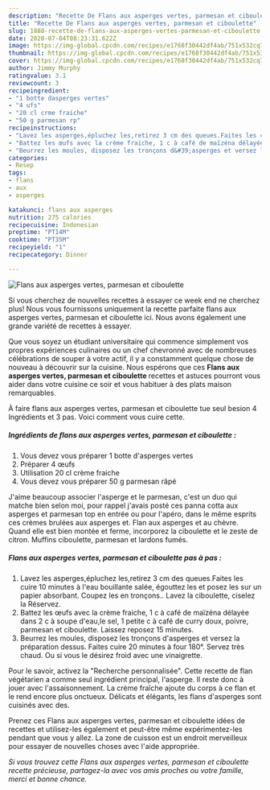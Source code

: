 ```yaml
---
description: "Recette De Flans aux asperges vertes, parmesan et ciboulette"
title: "Recette De Flans aux asperges vertes, parmesan et ciboulette"
slug: 1888-recette-de-flans-aux-asperges-vertes-parmesan-et-ciboulette
date: 2020-07-04T08:23:31.622Z
image: https://img-global.cpcdn.com/recipes/e1768f30442df4ab/751x532cq70/flans-aux-asperges-vertes-parmesan-et-ciboulette-photo-principale-de-la-recette.jpg
thumbnail: https://img-global.cpcdn.com/recipes/e1768f30442df4ab/751x532cq70/flans-aux-asperges-vertes-parmesan-et-ciboulette-photo-principale-de-la-recette.jpg
cover: https://img-global.cpcdn.com/recipes/e1768f30442df4ab/751x532cq70/flans-aux-asperges-vertes-parmesan-et-ciboulette-photo-principale-de-la-recette.jpg
author: Jimmy Murphy
ratingvalue: 3.1
reviewcount: 3
recipeingredient:
- "1 botte dasperges vertes"
- "4 ufs"
- "20 cl crme fraiche"
- "50 g parmesan rp"
recipeinstructions:
- "Lavez les asperges,épluchez les,retirez 3 cm des queues.Faites les cuire 10 minutes à l&#39;eau bouillante salée, égouttez les et posez les sur un papier absorbant. Coupez les en tronçons.. Lavez la ciboulette, ciselez la Réservez."
- "Battez les œufs avec la crème fraiche, 1 c à café de maïzéna délayée dans 2 c à soupe d&#39;eau,le sel, 1 petite c à café de curry doux, poivre, parmesan et ciboulette. Laissez reposez 15 minutes."
- "Beurrez les moules, disposez les tronçons d&#39;asperges et versez la préparation dessus. Faites cuire 20 minutes à four 180°. Servez très chaud. Ou si vous le désirez froid avec une vinaigrette."
categories:
- Resep
tags:
- flans
- aux
- asperges

katakunci: flans aux asperges 
nutrition: 275 calories
recipecuisine: Indonesian
preptime: "PT14M"
cooktime: "PT35M"
recipeyield: "1"
recipecategory: Dinner

---
```



![Flans aux asperges vertes, parmesan et ciboulette](https://img-global.cpcdn.com/recipes/e1768f30442df4ab/751x532cq70/flans-aux-asperges-vertes-parmesan-et-ciboulette-photo-principale-de-la-recette.jpg)

Si vous cherchez de nouvelles recettes à essayer ce week end ne cherchez plus! Nous vous fournissons uniquement la recette parfaite flans aux asperges vertes, parmesan et ciboulette ici. Nous avons également une grande variété de recettes à essayer.

Que vous soyez un étudiant universitaire qui commence simplement vos propres expériences culinaires ou un chef chevronné avec de nombreuses célébrations de souper à votre actif, il y a constamment quelque chose de nouveau à découvrir sur la cuisine. Nous espérons que ces <strong> Flans aux asperges vertes, parmesan et ciboulette </strong> recettes et astuces pourront vous aider dans votre cuisine ce soir et vous habituer à des plats maison remarquables.

<!--inarticleads1-->

À faire flans aux asperges vertes, parmesan et ciboulette tue seul besion 4 Ingrédients et 3 pas. Voici comment vous cuire cette.

##### Ingrédients de flans aux asperges vertes, parmesan et ciboulette :

1. Vous devez vous préparer 1 botte d&#39;asperges vertes
1. Préparer 4 œufs
1. Utilisation 20 cl crème fraiche
1. Vous devez vous préparer 50 g parmesan râpé


J&#39;aime beaucoup associer l&#39;asperge et le parmesan, c&#39;est un duo qui matche bien selon moi, pour rappel j&#39;avais posté ces panna cotta aux asperges et parmesan top en entrée ou pour l&#39;apéro, dans le même esprits ces crèmes brulées aux asperges et. Flan aux asperges et au chèvre. Quand elle est bien montée et ferme, incorporez la ciboulette et le zeste de citron. Muffins ciboulette, parmesan et lardons fumés. 

<!--inarticleads2-->

##### Flans aux asperges vertes, parmesan et ciboulette pas à pas :

1. Lavez les asperges,épluchez les,retirez 3 cm des queues.Faites les cuire 10 minutes à l&#39;eau bouillante salée, égouttez les et posez les sur un papier absorbant. Coupez les en tronçons.. Lavez la ciboulette, ciselez la Réservez.
1. Battez les œufs avec la crème fraiche, 1 c à café de maïzéna délayée dans 2 c à soupe d&#39;eau,le sel, 1 petite c à café de curry doux, poivre, parmesan et ciboulette. Laissez reposez 15 minutes.
1. Beurrez les moules, disposez les tronçons d&#39;asperges et versez la préparation dessus. Faites cuire 20 minutes à four 180°. Servez très chaud. Ou si vous le désirez froid avec une vinaigrette.


Pour le savoir, activez la &#34;Recherche personnalisée&#34;. Cette recette de flan végétarien a comme seul ingrédient principal, l&#39;asperge. Il reste donc à jouer avec l&#39;assaisonnement. La crème fraîche ajoute du corps à ce flan et le rend encore plus onctueux. Délicats et élégants, les flans d&#39;asperges sont cuisinés avec des. 

<!--inarticleads1-->

<p>
Prenez ces Flans aux asperges vertes, parmesan et ciboulette idées de recettes et utilisez-les également et peut-être même expérimentez-les pendant que vous y allez. La zone de cuisson est un endroit merveilleux pour essayer de nouvelles choses avec l'aide appropriée.
</p>

<p>
<i>Si vous trouvez cette Flans aux asperges vertes, parmesan et ciboulette recette précieuse, partagez-la avec vos amis proches ou votre famille, merci et bonne chance.</i>
</p>
